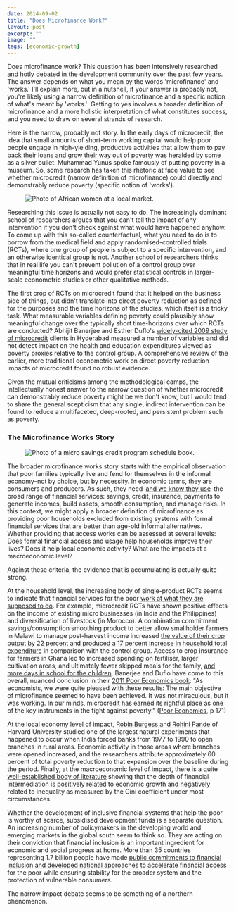 ```yaml
---
date: 2014-09-02
title: "Does Microfinance Work?"
layout: post
excerpt: ""
image: ""
tags: [economic-growth]
---
```

<p>Does microfinance work? This question has been intensively researched and hotly debated in the development community over the past few years. The answer depends on what you mean by the words 'microfinance' and 'works.' I'll explain more, but in a nutshell, if your answer is probably not, you're likely using a narrow definition of microfinance and a specific notion of what's meant by 'works.'  Getting to yes involves a broader definition of microfinance and a more holistic interpretation of what constitutes success, and you need to draw on several strands of research.</p><p>Here is the narrow, probably not story. In the early days of microcredit, the idea that small amounts of short-term working capital would help poor people engage in high-yielding, productive activities that allow them to pay back their loans and grow their way out of poverty was heralded by some as a silver bullet. Muhammad Yunus spoke famously of putting poverty in a museum. So, some research has taken this rhetoric at face value to see whether microcredit (narrow definition of microfinance) could directly and demonstrably reduce poverty (specific notion of 'works').</p><figure class="kg-card kg-image-card"><img src="https://pubs.ghost.io/uploads/micro.jpg" class="kg-image" alt="Photo of African women at a local market." loading="lazy"></figure><p>Researching this issue is actually not easy to do. The increasingly dominant school of researchers argues that you can't tell the impact of any intervention if you don't check against what would have happened anyhow. To come up with this so-called counterfactual, what you need to do is to borrow from the medical field and apply randomised-controlled trials (RCTs), where one group of people is subject to a specific intervention, and an otherwise identical group is not. Another school of researchers thinks that in real life you can't prevent pollution of a control group over meaningful time horizons and would prefer statistical controls in larger-scale econometric studies or other qualitative methods.</p><p>The first crop of RCTs on microcredit found that it helped on the business side of things, but didn't translate into direct poverty reduction as defined for the purposes and the time horizons of the studies, which itself is a tricky task. What measurable variables defining poverty could plausibly show meaningful change over the typically short time-horizons over which RCTs are conducted? Abhijit Banerjee and Esther Duflo's <a href="http://economics.mit.edu/files/4162">widely-cited 2009 study of microcredit</a> clients in Hyderabad measured a number of variables and did not detect impact on the health and education expenditures viewed as poverty proxies relative to the control group. A comprehensive review of the earlier, more traditional econometric work on direct poverty reduction impacts of microcredit found no robust evidence.</p><p>Given the mutual criticisms among the methodological camps, the intellectually honest answer to the narrow question of whether microcredit can demonstrably reduce poverty might be we don't know, but I would tend to share the general scepticism that any single, indirect intervention can be found to reduce a multifaceted, deep-rooted, and persistent problem such as poverty.</p><h3 id="the-microfinance-works-story">The Microfinance Works Story</h3><figure class="kg-card kg-image-card"><img src="https://pubs.ghost.io/uploads/noramorgan-1.jpg" class="kg-image" alt="Photo of a micro savings credit program schedule book." loading="lazy" title="Photo Credit: flickr.com/photos/noramorgan"></figure><p>The broader microfinance works story starts with the empirical observation that poor families typically live and fend for themselves in the informal economy–not by choice, but by necessity. In economic terms, they are consumers and producers. As such, they need–<a href="http://www.ebook3000.com/Portfolios-of-the-Poor--How-the-World-s-Poor-Live-on--2-a-Day_78833.html">and we know they use</a>–the broad range of financial services: savings, credit, insurance, payments to generate incomes, build assets, smooth consumption, and manage risks. In this context, we might apply a broader definition of microfinance as providing poor households excluded from existing systems with formal financial services that are better than age-old informal alternatives. Whether providing that access works can be assessed at several levels: Does formal financial access and usage help households improve their lives? Does it help local economic activity? What are the impacts at a macroeconomic level?</p><p>Against these criteria, the evidence that is accumulating is actually quite strong.</p><p>At the household level, the increasing body of single-product RCTs seems to indicate that financial services for the poor <a href="http://www.cgap.org/publications/latest-findings-randomized-evaluations-microfinance">work at what they are supposed to do</a>. For example, microcredit RCTs have shown positive effects on the income of existing micro businesses (in India and the Philippines) and diversification of livestock (in Morocco). A combination commitment savings/consumption smoothing product to better allow smallholder farmers in Malawi to manage post-harvest income increased <a href="http://www.microfinancegateway.org/p/site/m/template.rc/1.1.8524/">the value of their crop output by 22 percent and produced a 17 percent increase in household total expenditure</a> in comparison with the control group. Access to crop insurance for farmers in Ghana led to increased spending on fertiliser, larger cultivation areas, and ultimately fewer skipped meals for the family, <a href="http://www.povertyactionlab.org/evaluation/examining-underinvestment-agriculture-returns-capital-and-insurance-among-farmers-ghana">and more days in school for the children</a>. Banerjee and Duflo have come to this overall, nuanced conclusion in their <a href="http://pooreconomics.com/">2011 Poor Economics book</a>: "As economists, we were quite pleased with these results: The main objective of microfinance seemed to have been achieved. It was not miraculous, but it was working. In our minds, microcredit has earned its rightful place as one of the key instruments in the fight against poverty." (<a href="http://pooreconomics.com/">Poor Economics</a>, p 171)</p><p>At the local economy level of impact, <a href="http://www.uio.no/studier/emner/sv/oekonomi/ECON4915/v11/undervisningsmateriale/BurgessPande.pdf">Robin Burgess and Rohini Pande</a> of Harvard University studied one of the largest natural experiments that happened to occur when India forced banks from 1977 to 1990 to open branches in rural areas. Economic activity in those areas where branches were opened increased, and the researchers attribute approximately 60 percent of total poverty reduction to that expansion over the baseline during the period. Finally, at the macroeconomic level of impact, there is a quite <a href="http://www.imf.org/external/pubs/ft/fandd/2011/09/jahan.htm">well-established body of literature</a> showing that the depth of financial intermediation is positively related to economic growth and negatively related to inequality as measured by the Gini coefficient under most circumstances.</p><p>Whether the development of inclusive financial systems that help the poor is worthy of scarce, subsidised development funds is a separate question. An increasing number of policymakers in the developing world and emerging markets in the global south seem to think so. They are acting on their conviction that financial inclusion is an important ingredient for economic and social progress at home. More than 35 countries representing 1.7 billion people have made <a href="http://www.cgap.org/blog/need-financial-inclusion-success-stories">public commitments to financial inclusion and developed national approaches</a> to accelerate financial access for the poor while ensuring stability for the broader system and the protection of vulnerable consumers.</p><p>The narrow impact debate seems to be something of a northern phenomenon.</p>
  